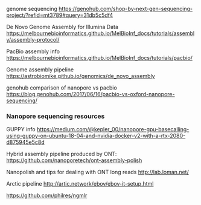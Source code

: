 genome sequencing
https://genohub.com/shop-by-next-gen-sequencing-project/?refid=mt3789#query=31db5c5df4

De Novo Genome Assembly for Illumina Data
https://melbournebioinformatics.github.io/MelBioInf_docs/tutorials/assembly/assembly-protocol/

PacBio assembly info
https://melbournebioinformatics.github.io/MelBioInf_docs/tutorials/pacbio/

Genome assembly pipeline
https://astrobiomike.github.io/genomics/de_novo_assembly

genohub comparison of nanopore vs pacbio
https://blog.genohub.com/2017/06/16/pacbio-vs-oxford-nanopore-sequencing/

### Nanopore sequencing resources

GUPPY info
https://medium.com/@kepler_00/nanopore-gpu-basecalling-using-guppy-on-ubuntu-18-04-and-nvidia-docker-v2-with-a-rtx-2080-d875945e5c8d

Hybrid assembly pipeline produced by ONT:
https://github.com/nanoporetech/ont-assembly-polish

Nanopolish and tips for dealing with ONT long reads
http://lab.loman.net/

Arctic pipeline
http://artic.network/ebov/ebov-it-setup.html

https://github.com/philres/ngmlr


